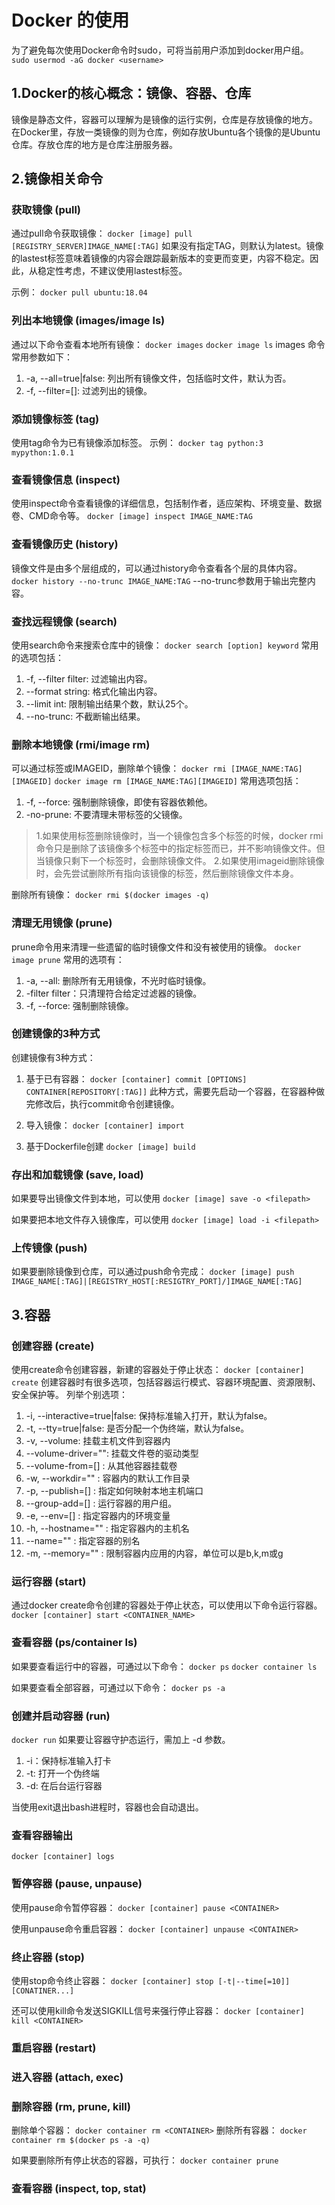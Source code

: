 # Docker 的使用

为了避免每次使用Docker命令时sudo，可将当前用户添加到docker用户组。
`sudo usermod -aG docker <username>`

## 1.Docker的核心概念：镜像、容器、仓库
镜像是静态文件，容器可以理解为是镜像的运行实例，仓库是存放镜像的地方。
在Docker里，存放一类镜像的则为仓库，例如存放Ubuntu各个镜像的是Ubuntu仓库。存放仓库的地方是仓库注册服务器。

## 2.镜像相关命令
### 获取镜像 (pull)
通过pull命令获取镜像：
`docker [image] pull [REGISTRY_SERVER]IMAGE_NAME[:TAG]`
如果没有指定TAG，则默认为latest。镜像的lastest标签意味着镜像的内容会跟踪最新版本的变更而变更，内容不稳定。因此，从稳定性考虑，不建议使用lastest标签。

示例：
`docker pull ubuntu:18.04`

### 列出本地镜像 (images/image ls)
通过以下命令查看本地所有镜像：
`docker images`
`docker image ls`
images 命令常用参数如下：
1. -a, --all=true|false: 列出所有镜像文件，包括临时文件，默认为否。
2. -f, --filter=[]: 过滤列出的镜像。

### 添加镜像标签 (tag)
使用tag命令为已有镜像添加标签。
示例：
`docker tag python:3 mypython:1.0.1`

### 查看镜像信息 (inspect)
使用inspect命令查看镜像的详细信息，包括制作者，适应架构、环境变量、数据卷、CMD命令等。
`docker [image] inspect IMAGE_NAME:TAG`

### 查看镜像历史 (history)
镜像文件是由多个层组成的，可以通过history命令查看各个层的具体内容。
`docker history --no-trunc IMAGE_NAME:TAG`
--no-trunc参数用于输出完整内容。

### 查找远程镜像 (search)
使用search命令来搜索仓库中的镜像：
`docker search [option] keyword`
常用的选项包括：
1. -f, --filter filter: 过滤输出内容。
2. --format string: 格式化输出内容。
3. --limit int: 限制输出结果个数，默认25个。
4. --no-trunc: 不截断输出结果。

### 删除本地镜像 (rmi/image rm)
可以通过标签或IMAGEID，删除单个镜像：
`docker rmi [IMAGE_NAME:TAG][IMAGEID]`
`docker image rm [IMAGE_NAME:TAG][IMAGEID]`
常用选项包括：
1. -f, --force: 强制删除镜像，即使有容器依赖他。
2. -no-prune: 不要清理未带标签的父镜像。

> 1.如果使用标签删除镜像时，当一个镜像包含多个标签的时候，docker rmi 命令只是删除了该镜像多个标签中的指定标签而已，并不影响镜像文件。但当镜像只剩下一个标签时，会删除镜像文件。
> 2.如果使用imageid删除镜像时，会先尝试删除所有指向该镜像的标签，然后删除镜像文件本身。

删除所有镜像：
`docker rmi $(docker images -q)`

### 清理无用镜像 (prune)
prune命令用来清理一些遗留的临时镜像文件和没有被使用的镜像。
`docker image prune`
常用的选项有：
1. -a, --all: 删除所有无用镜像，不光时临时镜像。
2. -filter filter：只清理符合给定过滤器的镜像。
3. -f, --force: 强制删除镜像。

### 创建镜像的3种方式
创建镜像有3种方式：
1. 基于已有容器：
`docker [container] commit [OPTIONS] CONTAINER[REPOSITORY[:TAG]]`
此种方式，需要先启动一个容器，在容器种做完修改后，执行commit命令创建镜像。

2. 导入镜像：
`docker [container] import`

3. 基于Dockerfile创建
`docker [image] build`

### 存出和加载镜像 (save, load)
如果要导出镜像文件到本地，可以使用
`docker [image] save -o <filepath>`

如果要把本地文件存入镜像库，可以使用
`docker [image] load -i <filepath>`

### 上传镜像 (push)
如果要删除镜像到仓库，可以通过push命令完成：
`docker [image] push IMAGE_NAME[:TAG]|[REGISTRY_HOST[:RESIGTRY_PORT]/]IMAGE_NAME[:TAG]`

## 3.容器
### 创建容器 (create)
使用create命令创建容器，新建的容器处于停止状态：
`docker [container] create`
创建容器时有很多选项，包括容器运行模式、容器环境配置、资源限制、安全保护等。
列举个别选项：
1. -i, --interactive=true|false: 保持标准输入打开，默认为false。
2. -t, --tty=true|false: 是否分配一个伪终端，默认为false。
3. -v, --volume: 挂载主机文件到容器内
4. --volume-driver="": 挂载文件卷的驱动类型
5. --volume-from=[] : 从其他容器挂载卷
6. -w, --workdir="" : 容器内的默认工作目录
7. -p, --publish=[] : 指定如何映射本地主机端口
8. --group-add=[] : 运行容器的用户组。
9. -e, --env=[] : 指定容器内的环境变量
10. -h, --hostname="" : 指定容器内的主机名
11. --name="" : 指定容器的别名
12. -m, --memory="" : 限制容器内应用的内容，单位可以是b,k,m或g

### 运行容器 (start)
通过docker create命令创建的容器处于停止状态，可以使用以下命令运行容器。
`docker [container] start <CONTAINER_NAME>`

### 查看容器 (ps/container ls)
如果要查看运行中的容器，可通过以下命令：
`docker ps`
`docker container ls`

如果要查看全部容器，可通过以下命令：
`docker ps -a`


### 创建并启动容器 (run)
`docker run`
如果要让容器守护态运行，需加上 -d 参数。
1. -i：保持标准输入打卡
2. -t: 打开一个伪终端
3. -d: 在后台运行容器

当使用exit退出bash进程时，容器也会自动退出。

### 查看容器输出
`docker [container] logs`

### 暂停容器 (pause, unpause)
使用pause命令暂停容器：
`docker [container] pause <CONTAINER>`

使用unpause命令重启容器：
`docker [container] unpause <CONTAINER>`

### 终止容器 (stop)
使用stop命令终止容器：
`docker [container] stop [-t|--time[=10]][CONATINER...]`

还可以使用kill命令发送SIGKILL信号来强行停止容器：
`docker [container] kill <CONTAINER>`

### 重启容器 (restart)

### 进入容器 (attach, exec)

### 删除容器 (rm, prune, kill)
删除单个容器：
`docker container rm <CONTAINER>`
删除所有容器：
`docker container rm $(docker ps -a -q)`

如果要删除所有停止状态的容器，可执行：
`docker container prune`

### 查看容器 (inspect, top, stat)
